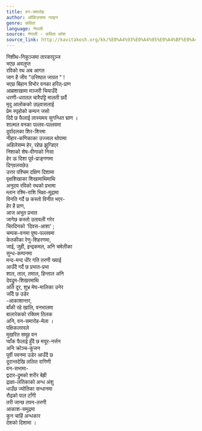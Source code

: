 ```yaml
---
title: वन-समारोह
author: ओकिउयामा ग्वाइन
genre: कविता
language: नेपाली
source: नेपाली - कविता कोश
source_link: http://kavitakosh.org/kk/%E0%A4%93%E0%A4%95%E0%A4%BF%E0%A4%89%E0%A4%AF%E0%A4%BE%E0%A4%AE%E0%A4%BE_%E0%A4%97%E0%A5%8D%E0%A4%B5%E0%A4%BE%E0%A4%87%E0%A4%A8
---
```


निशीथ-निकुञ्जमा तारकापुञ्ज  
भएछ अवलुप्त  
रविको रथ अब आगत  
जाग है जीव "उत्तिष्ठत जाग्रत " !  
भएछ बिहान विभोर वनका हरित्-प्राण  
आम्रशाखामा मञ्जरी चियाउँदै  
धरणी-धरातल चारैपट्टि मालती छर्दै  
मृदु आलोकको उछ्वासलाई  
प्रेम स्पृहोको कम्पन जसो  
दिदै छ फैलाई लास्यमय सुगन्धित घ्राण ।  
शाल्मल वनका पल्लव-पल्लवमा  
दूर्वादलका शिर-शिरमा  
नीहार-कणिकाका उज्ज्वल थोपामा  
अहिलेसम्म हेर, रहेछ झुन्डिएर  
निशाको शेष-वीणाको निसा  
हेर ऊ दिशा पूर्व-प्राङ्गणमा  
दिग्‌वलयछेउ  
उत्तर पश्चिम दक्षिण दिशामा  
वृक्षशिखाका शिखामाथिमाथि  
अनुदय रविको रथको प्रभामा  
म्लान रश्मि-राशि भिक्षा-मुद्रामा  
विनति गर्दै छ कस्तो विनीत भएर-  
हेर है प्राण,  
आज अभूत प्रभात  
जागेछ कस्तो उतावली गरेर  
चिरदिनको 'दिवस-आशा' ;  
चम्पक-वनमा पुष्प-पल्लवमा  
केतकीका रेणु-शिहरणमा,  
जाई, जुही, इन्द्रकमल, अनि चमेलीका  
सुन्ध-कम्पनमा  
मन्द-मन्द धींर गति तरणी ख्याई  
आउँदै गर्दै छ प्रभात-प्रभा  
शाल, ताल, तमाल, हिन्ताल अनि  
देवद्रुम-शिखरमाथि  
अति दूर, शुभ्र मेघ-मालिका उनेर  
जाँदै छ उडेर  
-आकाशान्तर,  
बाँकी रहे खालि, वनभालमा  
बालारेकको रक्तिम तिलक  
अनि, वन-समारोह-मेला ।  
पक्षिकलरवले  
मुखरित समूह वन  
प्वाँक फैलाई हुँदै छ मयूर-नर्त्तन  
अनि क्रोञ्च-कूजन  
पूर्वी पवनमा उडेर आउँदै छ  
दूरान्तदेखि ललित रागिणी  
वन-सभामा-  
द्वदार-द्रुमको शरीर बेह्री  
द्राक्षा-लतिकाको अन्ध अंशु  
धाउँछ ज्योतिका सन्धानमा  
रौद्रको पाल टाँगी  
तरी जान्छ तपन-तरणी  
आकाश-समुद्रमा  
कुन चाहिं अन्धकार  
देशको दिशामा ।
